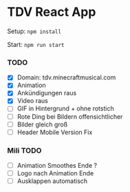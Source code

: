 # TDV React App

Setup: `npm install`

Start: `npm run start`

### TODO
- [X] Domain: tdv.minecraftmusical.com
- [X] Animation
- [X] Ankündigungen raus
- [X] Video raus
- [ ] GIF in Hintergrund + ohne rotstich
- [ ] Rote Ding bei Bildern offensichtlicher
- [ ] Bilder gleich groß
- [ ] Header Mobile Version Fix

### Mili TODO
- [ ] Animation Smoothes Ende ?
- [ ] Logo nach Animation Ende
- [ ] Ausklappen automatisch 
